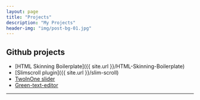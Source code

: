 ```yaml
---
layout: page
title: "Projects"
description: "My Projects"
header-img: "img/post-bg-01.jpg"
---
```


## Github projects

- [HTML Skinning Boilerplate]({{ site.url }}/HTML-Skinning-Boilerplate)
- [Slimscroll plugin]({{ site.url }}/slim-scroll)
- [TwoInOne slider](https://github.com/kamlekar/TwoInOneSlider)
- [Green-text-editor](https://github.com/kamlekar/Green-text-editor)

<hr>
